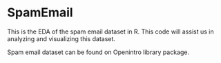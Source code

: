 # SpamEmail
This is the EDA of the spam email dataset in R. This code will assist us in analyzing and visualizing this dataset. 

Spam email dataset can be found on Openintro library package.
